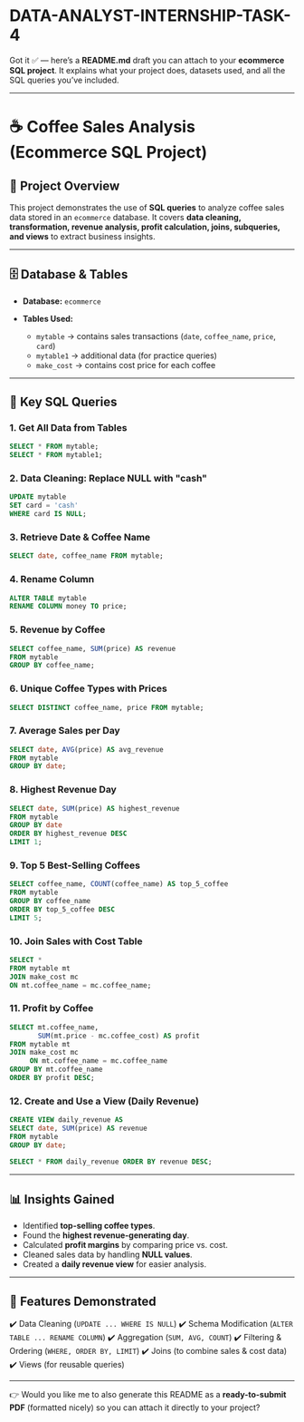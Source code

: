 # DATA-ANALYST-INTERNSHIP-TASK-4
Got it ✅ — here’s a **README.md** draft you can attach to your **ecommerce SQL project**.
It explains what your project does, datasets used, and all the SQL queries you’ve included.

---

# ☕ Coffee Sales Analysis (Ecommerce SQL Project)

## 📌 Project Overview

This project demonstrates the use of **SQL queries** to analyze coffee sales data stored in an `ecommerce` database.
It covers **data cleaning, transformation, revenue analysis, profit calculation, joins, subqueries, and views** to extract business insights.

---

## 🗄️ Database & Tables

* **Database:** `ecommerce`
* **Tables Used:**

  * `mytable` → contains sales transactions (`date`, `coffee_name`, `price`, `card`)
  * `mytable1` → additional data (for practice queries)
  * `make_cost` → contains cost price for each coffee

---

## 🔑 Key SQL Queries

### 1. Get All Data from Tables

```sql
SELECT * FROM mytable;
SELECT * FROM mytable1;
```

### 2. Data Cleaning: Replace NULL with "cash"

```sql
UPDATE mytable
SET card = 'cash'
WHERE card IS NULL;
```

### 3. Retrieve Date & Coffee Name

```sql
SELECT date, coffee_name FROM mytable;
```

### 4. Rename Column

```sql
ALTER TABLE mytable
RENAME COLUMN money TO price;
```

### 5. Revenue by Coffee

```sql
SELECT coffee_name, SUM(price) AS revenue
FROM mytable
GROUP BY coffee_name;
```

### 6. Unique Coffee Types with Prices

```sql
SELECT DISTINCT coffee_name, price FROM mytable;
```

### 7. Average Sales per Day

```sql
SELECT date, AVG(price) AS avg_revenue
FROM mytable
GROUP BY date;
```

### 8. Highest Revenue Day

```sql
SELECT date, SUM(price) AS highest_revenue
FROM mytable
GROUP BY date
ORDER BY highest_revenue DESC
LIMIT 1;
```

### 9. Top 5 Best-Selling Coffees

```sql
SELECT coffee_name, COUNT(coffee_name) AS top_5_coffee
FROM mytable
GROUP BY coffee_name
ORDER BY top_5_coffee DESC
LIMIT 5;
```

### 10. Join Sales with Cost Table

```sql
SELECT *
FROM mytable mt
JOIN make_cost mc
ON mt.coffee_name = mc.coffee_name;
```

### 11. Profit by Coffee

```sql
SELECT mt.coffee_name,
       SUM(mt.price - mc.coffee_cost) AS profit
FROM mytable mt
JOIN make_cost mc 
     ON mt.coffee_name = mc.coffee_name
GROUP BY mt.coffee_name
ORDER BY profit DESC;
```

### 12. Create and Use a View (Daily Revenue)

```sql
CREATE VIEW daily_revenue AS
SELECT date, SUM(price) AS revenue
FROM mytable
GROUP BY date;

SELECT * FROM daily_revenue ORDER BY revenue DESC;
```

---

## 📊 Insights Gained

* Identified **top-selling coffee types**.
* Found the **highest revenue-generating day**.
* Calculated **profit margins** by comparing price vs. cost.
* Cleaned sales data by handling **NULL values**.
* Created a **daily revenue view** for easier analysis.

---

## 🚀 Features Demonstrated

✔️ Data Cleaning (`UPDATE ... WHERE IS NULL`)
✔️ Schema Modification (`ALTER TABLE ... RENAME COLUMN`)
✔️ Aggregation (`SUM, AVG, COUNT`)
✔️ Filtering & Ordering (`WHERE, ORDER BY, LIMIT`)
✔️ Joins (to combine sales & cost data)
✔️ Views (for reusable queries)

---

👉 Would you like me to also generate this README as a **ready-to-submit PDF** (formatted nicely) so you can attach it directly to your project?
